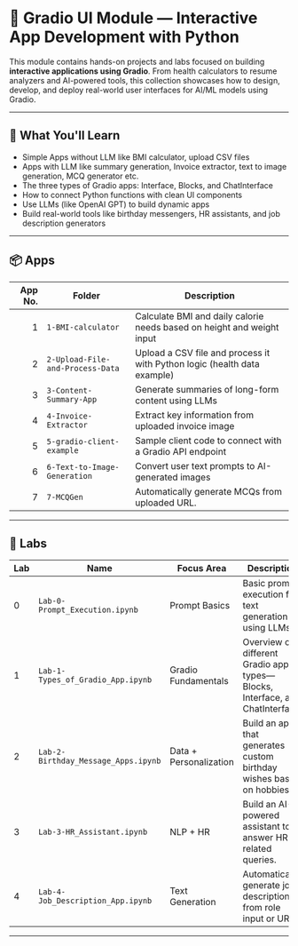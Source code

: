 # 🧪 Gradio UI Module — Interactive App Development with Python
This module contains hands-on projects and labs focused on building **interactive applications using Gradio**. From health calculators to resume analyzers and AI-powered tools, this collection showcases how to design, develop, and deploy real-world user interfaces for AI/ML models using Gradio.

---

## 🚀 What You'll Learn
- Simple Apps without LLM like BMI calculator, upload CSV files
- Apps with LLM like summary generation, Invoice extractor, text to image generation, MCQ generator etc.
- The three types of Gradio apps: Interface, Blocks, and ChatInterface
- How to connect Python functions with clean UI components
- Use LLMs (like OpenAI GPT) to build dynamic apps
- Build real-world tools like birthday messengers, HR assistants, and job description generators

---

## 📦 Apps

| App No. | Folder                         | Description                                                                 |
|--------:|--------------------------------|-----------------------------------------------------------------------------|
| 1       | `1-BMI-calculator`             | Calculate BMI and daily calorie needs based on height and weight input  |
| 2       | `2-Upload-File-and-Process-Data` | Upload a CSV file and process it with Python logic (health data example)  |
| 3       | `3-Content-Summary-App`        | Generate summaries of long-form content using LLMs                        |
| 4       | `4-Invoice-Extractor`          | Extract key information from uploaded invoice image                            |
| 5       | `5-gradio-client-example`      | Sample client code to connect with a Gradio API endpoint                  |
| 6       | `6-Text-to-Image-Generation`   | Convert user text prompts to AI-generated images                          |
| 7       | `7-MCQGen`                     | Automatically generate MCQs from uploaded URL.                 |

---

## 🧪 Labs

| Lab | Name                               | Focus Area             | Description                                                                 |
|-----|------------------------------------|------------------------|-----------------------------------------------------------------------------|
| 0   | `Lab-0-Prompt_Execution.ipynb`     | Prompt Basics          | Basic prompt execution for text generation using LLMs.                      |
| 1   | `Lab-1-Types_of_Gradio_App.ipynb`  | Gradio Fundamentals    | Overview of different Gradio app types—Blocks, Interface, and ChatInterface. |
| 2   | `Lab-2-Birthday_Message_Apps.ipynb`| Data + Personalization | Build an app that generates custom birthday wishes based on hobbies.       |
| 3   | `Lab-3-HR_Assistant.ipynb`         | NLP + HR               | Build an AI-powered assistant to answer HR-related queries.             |
| 4   | `Lab-4-Job_Description_App.ipynb`  | Text Generation        | Automatically generate job descriptions from role input or URLs.                   |

---
